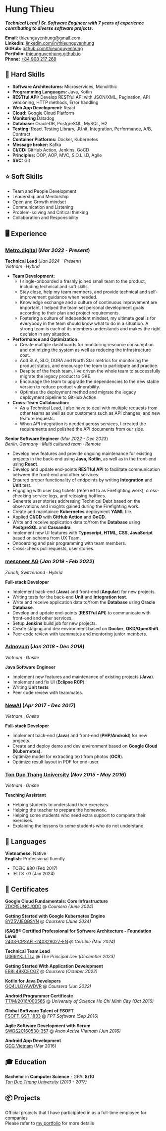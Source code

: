 # Hung Thieu
***Technical Lead | Sr. Software Engineer with 7 years of experience contributing to diverse software projects.***<br>

**Email:** [thieunguyenhung@gmail.com](mailto:thieunguyenhung@gmail.com)<br>
**LinkedIn:** [linkedin.com/in/thieunguyenhung](https://www.linkedin.com/in/thieunguyenhung/)<br>
**GitHub:** [github.com/thieunguyenhung](https://github.com/thieunguyenhung)<br>
**Portfolio:** [thieunguyenhung.github.io](https://thieunguyenhung.github.io)<br>
**Phone:** [+84 908 217 269](tel:+84908217269)<br>

## 💪 Hard Skills
- **Software Architectures:** Microservices, Monolithic
- **Programming Languages:** Java, Kotlin
- **RESTful API:** Develop RESTful API with JSON/XML, Pagination, API versioning, HTTP methods, Error handling
- **Web App Development:** React
- **Cloud:** Google Cloud Platform
- **Monitoring** Datadog
- **Database:** OracleDB, PostgreSQL, MySQL, H2
- **Testing:** React Testing Library, JUnit, Integration, Performance, A/B, Contract
- **Container Platforms:** Docker, Kubernetes
- **Message broker:** Kafka
- **CI/CD:** GitHub Action, Jenkins, GoCD
- **Principles:** OOP, AOP, MVC, S.O.L.I.D, Agile
- **SVC:** Git

## ⭐ Soft Skills
- Team and People Development
- Leadership and Mentorship
- Open and Growth mindset
- Communication and Listening
- Problem-solving and Critical thinking
- Collaboration and Responsibility

## 🖥 Experience

### [Metro.digital](https://metro.digital/) (*Mar 2022 - Present*)

**Technical Lead** (*Jan 2024 - Present*)<br> *Vietnam · Hybrid*
- **Team Development:**
  - I single-onboarded a freshly joined small team to the product, including technical and soft skills.
  - Stay close, help my team members, and provide technical and self-improvement guidance when needed.
  - Knowledge exchange and a culture of continuous improvement are important. I helped the team set personal development goals according to their plan and project requirements.
  - Fostering a culture of independent mindset, my ultimate goal is for everybody in the team should know what to do in a situation. A strong team is each of its members understands and makes the right decision in any situation.
- **Performance and Optimization:**
  - Create multiple dashboards for monitoring resource consumption and optimizing the system as well as reducing the infrastructure cost.
  - Add SLA, SLO, DORA and North Star metrics for monitoring the product status, and encourage the team to participate and practice.
  - Despite of the fresh team, I've driven the whole team to successfully migrate the legacy product to GKE.
  - Encourage the team to upgrade the dependencies to the new stable version to reduce product vulnerability.
  - Optimize the deployment method and migrate the legacy deployment pipeline to GitHub Action.
- **Cross-Team Collaboration:**
  - As a Technical Lead, I also have to deal with multiple requests from other teams as well as our customers such as API changes, and new feature requests.
  - When API integration is needed across services, I created the requirements and polished the API documents from our side.

**Senior Software Engineer** (*Mar 2022 - Dec 2023*)<br> *Berlin, Germany · Multi cultured team · Remote*
- Develop new features and provide ongoing maintenance for existing projects in the back-end using **Java, Kotlin**, as well as in the front-end using **React**.
- Develop and update end-points **RESTful API** to facilitate communication between the front-end and other services.
- Ensured proper functionality of endpoints by writing **Integration** and **Unit** test.
- Engaging with user bug tickets (referred to as Firefighting work), cross-checking service logs, and releasing hotfixes.
- Generate user stories addressing Technical Debt based on the observations and insights gained during the Firefighting work.
- Create and maintaince **Kubernetes** deployment **YAML** file.
- Applied **CI/CD** with **GitHub Action** and **GoCD**.
- Write and receive application data to/from the **Database** using **PostgreSQL** and **Cassandra**.
- Implement new UI features with **Typescript, HTML, CSS, JavaScript** based on schema from UX Team.
- Onboarding and pair programming with team members.
- Cross-check pull requests, user stories.

### [mesoneer AG](https://www.mesoneer.io/en/) (*Jan 2019 - Feb 2022*)
*Zürich, Switzerland · Hybrid*

**Full-stack Developer**
- Implement back-end (**Java**) and front-end (**Angular**) for new projects.
- Writing tests for the back-end **Unit** and **Integration test**.
- Write and receive application data to/from the **Database** using **Oracle Database**.
- Develop and update end-points (**RESTful API**) to communicate with front-end and other services.
- Setup **Jenkins** build job for new projects.
- Create staging and dev environment based on **Docker**, **OKD/OpenShift**.
- Peer code review with teammates and mentoring junior members.

### [Adnovum](https://www.adnovum.vn/en/vn/) (*Jan 2018 - Dec 2018*)
*Vietnam · Onsite*

**Java Software Engineer**
- Implement new features and maintenance of existing projects (**Java**).
- Implement and fix UI (**Eclipse RCP**).
- Writing **Unit tests**
- Peer code review with teammates.

### [NewAI](https://newai.vn/) (*Apr 2017 - Dec 2017*)
*Vietnam · Onsite*

**Full-stack Developer**
- Implement back-end (**Java**) and front-end (**PHP/Android**) for new projects.
- Create and deploy demo and dev environment based on **Google Cloud (Kubernetes)**.
- Optimize model for extracting text from photos (**OCR**).
- Optimize result layout in PDF for end-user.

### [Ton Duc Thang University](https://www.tdtu.edu.vn/) (*Nov 2015 - May 2016*)
*Vietnam · Onsite*

**Teaching Assistant**
- Helping students to understand their exercises.
- Helping the teacher to prepare the homework.
- Helping some students who need extra support to complete their exercises.
- Explaining the lessons to some students who do not understand.

## 💬 Languages
**Vietnamese**: Native<br>
**English**: Professional fluently
- TOEIC 880 (Feb 2017)
- IELTS 7.0 (Jan 2024)

## 📜 Certificates
**Google Cloud Fundamentals: Core Infrastructure**<br>
[ZDCR5UNCJQDD](https://www.coursera.org/account/accomplishments/certificate/9TEUKY8DJUQX) @ *Coursera (June 2024)*

**Getting Started with Google Kubernetes Engine**<br>
[8YZ5VJEQBSYN](https://www.coursera.org/account/accomplishments/certificate/8YZ5VJEQBSYN) @ *Coursera (June 2024)*

**iSAQB® Certified Professional for Software Architecture - Foundation Level**<br>
[2403-CPSAFL-240329027-EN](https://www.certible.com/badge/4d3d688e-f6ac-4b1c-8d4e-a8f384afabbd/) @ *Certible (Mar 2024)*

**Technical Team Lead**<br>
[U069YKJLTLJ](https://certs.principal.dev/27x/U069YKJLTLJ) @ *The Principal Dev (December 2023)*

**Getting Started With Application Development**<br>
[EB8L49KCECGZ](https://www.coursera.org/account/accomplishments/certificate/KTATLY9Q5689) @ *Coursera (October 2022)*

**Kotlin for Java Developers**<br>
[GQ4ULDYAWDVR](https://www.coursera.org/account/accomplishments/certificate/985WPYUZB7X7) @ *Coursera (Jun 2022)*

**Android Programmer Certificate**<br>
[TT/M/2016/000565](https://csc.edu.vn/) @ *University of Science Ho Chi Minh City (Oct 2016)*

**Global Software Talent of FSOFT**<br>
[FSOFT_GST_1833](https://gst.fsoft.com.vn/info/global-software-developer.html) @ *FPT Software (Sep 2016)*

**Agile Software Development with Scrum**<br>
[SWDS20160530-357](https://verified.cv/en/verify/05020516275345) @ *Axon Active Vietnam (Jun 2016)*

**Android App Development**<br>
[GDG Vietnam](https://gdg.community.dev/gdg-ho-chi-minh-city/) (Mar 2016)

## 🎓 Education
**Bachelor** in **Computer Science** - GPA: **8/10**<br>
*[Ton Duc Thang University](https://tdtu.edu.vn/) (2013 - 2017)*

## 📦 Projects

Official projects that I have participated in as a full-time employee for companies<br>
Please refer to [my portfolio](https://thieunguyenhung.github.io/projects) for more details